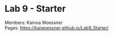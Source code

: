 # Lab 9 - Starter  
Members: Kainoa Woessner  
Pages: https://kaiwoessner.github.io/Lab9_Starter/  
